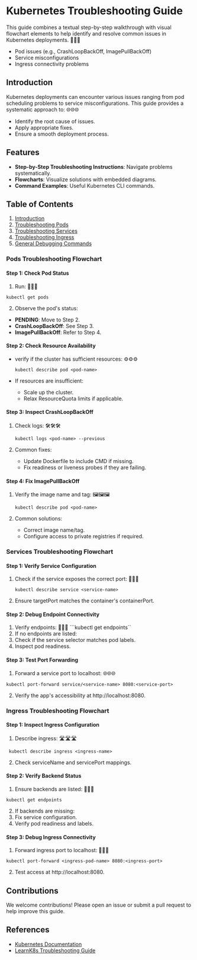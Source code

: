 # Kubernetes Troubleshooting Guide

This guide combines a textual step-by-step walkthrough with visual flowchart elements to help identify and resolve common issues in Kubernetes deployments. 🌟🌟🌟

- Pod issues (e.g., CrashLoopBackOff, ImagePullBackOff)
- Service misconfigurations
- Ingress connectivity problems

## Introduction
Kubernetes deployments can encounter various issues ranging from pod scheduling problems to service misconfigurations. This guide provides a systematic approach to: 🌐🌐🌐
- Identify the root cause of issues.
- Apply appropriate fixes.
- Ensure a smooth deployment process.

## Features

- **Step-by-Step Troubleshooting Instructions**: Navigate problems systematically.
- **Flowcharts**: Visualize solutions with embedded diagrams.
- **Command Examples**: Useful Kubernetes CLI commands.

## Table of Contents

1. [Introduction](#introduction)
2. [Troubleshooting Pods](#troubleshooting-pods)
3. [Troubleshooting Services](#troubleshooting-services)
4. [Troubleshooting Ingress](#troubleshooting-ingress)
5. [General Debugging Commands](#general-debugging-commands)

 
### Pods Troubleshooting Flowchart
#### Step 1: Check Pod Status

1. Run: 🐳🐳🐳

```kubectl get pods```

2. Observe the pod's status:

* **PENDING**: Move to Step 2.
* **CrashLoopBackOff**: See Step 3.
* **ImagePullBackOff**: Refer to Step 4.

#### Step 2: Check Resource Availability
* verify if the cluster has sufficient resources: ⚙️⚙️⚙️

   ```kubectl describe pod <pod-name>```

* If resources are insufficient:
  * Scale up the cluster.
  * Relax ResourceQuota limits if applicable.

####  Step 3: Inspect CrashLoopBackOff

1. Check logs: 🛠️🛠️🛠️

   ```kubectl logs <pod-name> --previous```

2. Common fixes:
   * Update Dockerfile to include CMD if missing.
   * Fix readiness or liveness probes if they are failing.

####  Step 4: Fix ImagePullBackOff

1. Verify the image name and tag: 🖼️🖼️🖼️

   ```kubectl describe pod <pod-name>```

2. Common solutions:
   * Correct image name/tag.
   * Configure access to private registries if required.

### Services Troubleshooting Flowchart

#### Step 1: Verify Service Configuration
 
1. Check if the service exposes the correct port: 🧩🧩🧩
   
   ```kubectl describe service <service-name>```
   
3. Ensure targetPort matches the container's containerPort.

#### Step 2: Debug Endpoint Connectivity

1. Verify endpoints: 📡📡📡
   ```kubectl get endpoints``
2. If no endpoints are listed:
3. Check if the service selector matches pod labels.
4. Inspect pod readiness.

#### Step 3: Test Port Forwarding

1. Forward a service port to localhost: 🌐🌐🌐

```kubectl port-forward service/<service-name> 8080:<service-port>```

2. Verify the app's accessibility at http://localhost:8080.

### Ingress Troubleshooting Flowchart

#### Step 1: Inspect Ingress Configuration

1. Describe ingress: 🛣️🛣️🛣️

``` kubectl describe ingress <ingress-name>```

2. Check serviceName and servicePort mappings.

#### Step 2: Verify Backend Status

1. Ensure backends are listed: 🎯🎯🎯

```kubectl get endpoints```

2. If backends are missing:
3. Fix service configuration.
4. Verify pod readiness and labels.

#### Step 3: Debug Ingress Connectivity

1. Forward ingress port to localhost: 🚀🚀🚀

```kubectl port-forward <ingress-pod-name> 8080:<ingress-port>```

2. Test access at http://localhost:8080.

## Contributions

We welcome contributions! Please open an issue or submit a pull request to help improve this guide.

## References

- [Kubernetes Documentation](https://kubernetes.io/docs/)
- [LearnK8s Troubleshooting Guide](https://learnk8s.io/troubleshooting-deployments)
